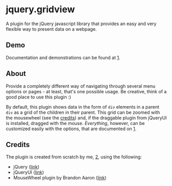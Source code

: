 jquery.gridview
===============

A plugin for the jQuery javascript library that provides an easy and very flexible way to present data on a webpage.

Demo
----

Documentation and demonstrations can be found at [1].

About
-----

Provide a completely different way of navigating through several menu options or pages - at least, that's one possible usage. Be creative, think of a good place to use this plugin :)

By default, this plugin shows data in the form of `div` elements in a parent `div` as a grid of the children in their parent. This grid can be zoomed with the mousewheel (see the [credits](#credits)) and, if the draggable plugin from jQueryUI is installed, dragged with the mouse. _Everything_, however, can be customized easily with the options, that are documented on [1].

<a id="credits"></a>Credits
---------------------------
The plugin is created from scratch by me, [2], using the following:

-   jQuery ([link](http://jquery.com/))
-   jQueryUI ([link](http://jqueryui.com/))
-   MouseWheel plugin by Brandon Aaron ([link](http://brandonaaron.net))

[1]: http://denvelop.nl/gridview/ "denvelop.nl"
[2]: https://github.com/Caster/   "@Caster"